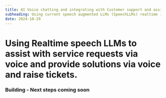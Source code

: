 ```yaml
---
title: AI Voice chatting and integrating with Customer support and assistance use-cases
subheading: Using current speech augmented LLMs (SpeechLLMs) realtime integration to understand user issues via voice chat or calls and provide support and solutions.
date: 2024-10-29
---
```


# Using Realtime speech LLMs to assist with service requests via voice and provide solutions via voice and raise tickets.


### Building - Next steps coming soon




